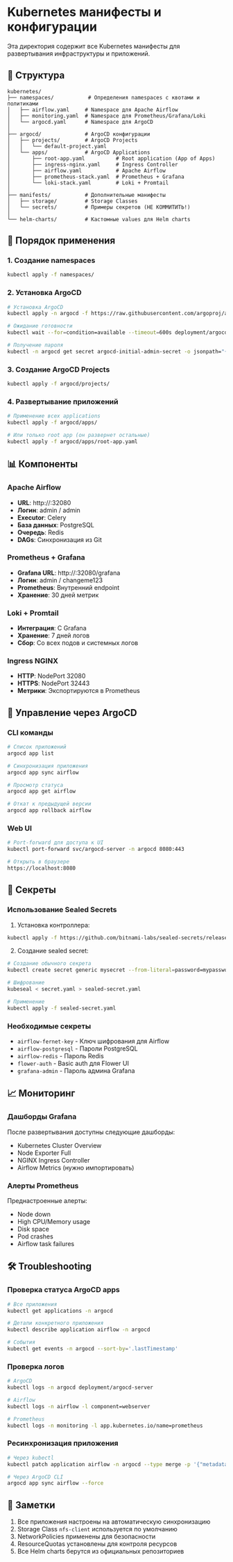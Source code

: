 # Kubernetes манифесты и конфигурации

Эта директория содержит все Kubernetes манифесты для развертывания инфраструктуры и приложений.

## 📁 Структура

```
kubernetes/
├── namespaces/           # Определения namespaces с квотами и политиками
│   ├── airflow.yaml     # Namespace для Apache Airflow
│   ├── monitoring.yaml  # Namespace для Prometheus/Grafana/Loki
│   └── argocd.yaml      # Namespace для ArgoCD
│
├── argocd/              # ArgoCD конфигурации
│   ├── projects/        # ArgoCD Projects
│   │   └── default-project.yaml
│   └── apps/            # ArgoCD Applications
│       ├── root-app.yaml          # Root application (App of Apps)
│       ├── ingress-nginx.yaml     # Ingress Controller
│       ├── airflow.yaml           # Apache Airflow
│       ├── prometheus-stack.yaml  # Prometheus + Grafana
│       └── loki-stack.yaml        # Loki + Promtail
│
├── manifests/           # Дополнительные манифесты
│   ├── storage/         # Storage Classes
│   └── secrets/         # Примеры секретов (НЕ КОММИТИТЬ!)
│
└── helm-charts/         # Кастомные values для Helm charts
```

## 🚀 Порядок применения

### 1. Создание namespaces

```bash
kubectl apply -f namespaces/
```

### 2. Установка ArgoCD

```bash
# Установка ArgoCD
kubectl apply -n argocd -f https://raw.githubusercontent.com/argoproj/argo-cd/stable/manifests/install.yaml

# Ожидание готовности
kubectl wait --for=condition=available --timeout=600s deployment/argocd-server -n argocd

# Получение пароля
kubectl -n argocd get secret argocd-initial-admin-secret -o jsonpath="{.data.password}" | base64 -d
```

### 3. Создание ArgoCD Projects

```bash
kubectl apply -f argocd/projects/
```

### 4. Развертывание приложений

```bash
# Применение всех applications
kubectl apply -f argocd/apps/

# Или только root app (он развернет остальные)
kubectl apply -f argocd/apps/root-app.yaml
```

## 📊 Компоненты

### Apache Airflow
- **URL**: http://<LB-IP>:32080
- **Логин**: admin / admin
- **Executor**: Celery
- **База данных**: PostgreSQL
- **Очередь**: Redis
- **DAGs**: Синхронизация из Git

### Prometheus + Grafana
- **Grafana URL**: http://<LB-IP>:32080/grafana
- **Логин**: admin / changeme123
- **Prometheus**: Внутренний endpoint
- **Хранение**: 30 дней метрик

### Loki + Promtail
- **Интеграция**: С Grafana
- **Хранение**: 7 дней логов
- **Сбор**: Со всех подов и системных логов

### Ingress NGINX
- **HTTP**: NodePort 32080
- **HTTPS**: NodePort 32443
- **Метрики**: Экспортируются в Prometheus

## 🔧 Управление через ArgoCD

### CLI команды

```bash
# Список приложений
argocd app list

# Синхронизация приложения
argocd app sync airflow

# Просмотр статуса
argocd app get airflow

# Откат к предыдущей версии
argocd app rollback airflow
```

### Web UI

```bash
# Port-forward для доступа к UI
kubectl port-forward svc/argocd-server -n argocd 8080:443

# Открыть в браузере
https://localhost:8080
```

## 🔐 Секреты

### Использование Sealed Secrets

1. Установка контроллера:
```bash
kubectl apply -f https://github.com/bitnami-labs/sealed-secrets/releases/download/v0.24.5/controller.yaml
```

2. Создание sealed secret:
```bash
# Создание обычного секрета
kubectl create secret generic mysecret --from-literal=password=mypassword --dry-run=client -o yaml > secret.yaml

# Шифрование
kubeseal < secret.yaml > sealed-secret.yaml

# Применение
kubectl apply -f sealed-secret.yaml
```

### Необходимые секреты

- `airflow-fernet-key` - Ключ шифрования для Airflow
- `airflow-postgresql` - Пароли PostgreSQL
- `airflow-redis` - Пароль Redis
- `flower-auth` - Basic auth для Flower UI
- `grafana-admin` - Пароль админа Grafana

## 📈 Мониторинг

### Дашборды Grafana

После развертывания доступны следующие дашборды:
- Kubernetes Cluster Overview
- Node Exporter Full
- NGINX Ingress Controller
- Airflow Metrics (нужно импортировать)

### Алерты Prometheus

Преднастроенные алерты:
- Node down
- High CPU/Memory usage
- Disk space
- Pod crashes
- Airflow task failures

## 🛠️ Troubleshooting

### Проверка статуса ArgoCD apps

```bash
# Все приложения
kubectl get applications -n argocd

# Детали конкретного приложения
kubectl describe application airflow -n argocd

# События
kubectl get events -n argocd --sort-by='.lastTimestamp'
```

### Проверка логов

```bash
# ArgoCD
kubectl logs -n argocd deployment/argocd-server

# Airflow
kubectl logs -n airflow -l component=webserver

# Prometheus
kubectl logs -n monitoring -l app.kubernetes.io/name=prometheus
```

### Ресинхронизация приложения

```bash
# Через kubectl
kubectl patch application airflow -n argocd --type merge -p '{"metadata":{"annotations":{"argocd.argoproj.io/refresh":"true"}}}'

# Через ArgoCD CLI
argocd app sync airflow --force
```

## 📝 Заметки

1. Все приложения настроены на автоматическую синхронизацию
2. Storage Class `nfs-client` используется по умолчанию
3. NetworkPolicies применены для безопасности
4. ResourceQuotas установлены для контроля ресурсов
5. Все Helm charts берутся из официальных репозиториев